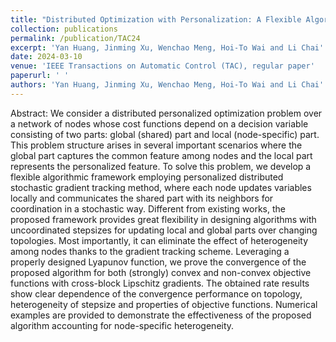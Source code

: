 ```yaml
---
title: "Distributed Optimization with Personalization: A Flexible Algorithmic Framework"
collection: publications
permalink: /publication/TAC24
excerpt: 'Yan Huang, Jinming Xu, Wenchao Meng, Hoi-To Wai and Li Chai'
date: 2024-03-10
venue: 'IEEE Transactions on Automatic Control (TAC), regular paper'
paperurl: ' '
authors: 'Yan Huang, Jinming Xu, Wenchao Meng, Hoi-To Wai and Li Chai'
---
```


Abstract: We consider a distributed personalized optimization problem over a network of nodes whose cost functions depend on a decision variable consisting of two parts: global (shared) part and local (node-specific) part. This problem structure arises in several important scenarios where the global part captures the common feature among nodes and the local part represents the personalized feature. To solve this problem, we develop a flexible algorithmic framework employing personalized distributed stochastic gradient tracking method, where each node updates variables locally and communicates the shared part with its neighbors for coordination in a stochastic way. Different from existing works, the proposed framework provides great flexibility in designing algorithms with uncoordinated stepsizes for updating local and global parts over changing topologies. Most importantly, it can eliminate the effect of heterogeneity among nodes thanks to the gradient tracking scheme. Leveraging a properly designed Lyapunov function, we prove the convergence of the proposed algorithm for both (strongly) convex and non-convex objective functions with cross-block Lipschitz gradients. The obtained rate results show clear dependence of the convergence performance on topology, heterogeneity of stepsize and properties of objective functions. Numerical examples are provided to demonstrate the effectiveness of the proposed algorithm accounting for node-specific heterogeneity.
